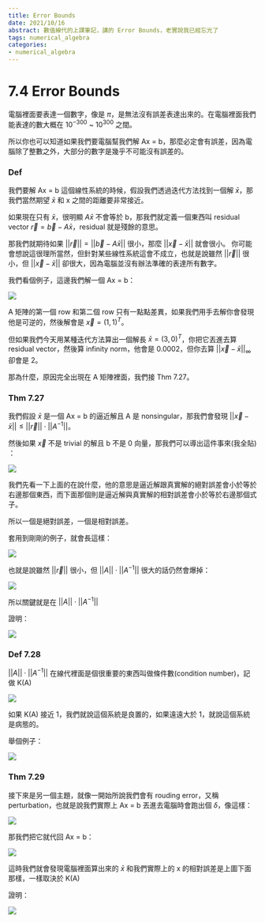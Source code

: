 ```yaml
---
title: Error Bounds
date: 2021/10/16
abstract: 數值線代的上課筆記，講的 Error Bounds，老實說我已經忘光了
tags: numerical_algebra
categories:
- numerical_algebra
---
```


# 7.4 Error Bounds

電腦裡面要表達一個數字，像是 $\pi$，是無法沒有誤差表達出來的。在電腦裡面我們能表達的數大概在 $10^{-300}$ ~ $10^{300}$ 之間。

所以你也可以知道如果我們要電腦幫我們解 Ax = b，那麼必定會有誤差，因為電腦除了整數之外，大部分的數字是幾乎不可能沒有誤差的。

### Def

我們要解 Ax = b 這個線性系統的時候，假設我們透過迭代方法找到一個解 $\bar x$，那我們當然期望 $\bar x$ 和 x 之間的距離要非常接近。

如果現在只有 $\bar x$，很明顯 $A\bar x$ 不會等於 b，那我們就定義一個東西叫 residual vector $\vec r = \vec b - A\bar x$，residual 就是殘餘的意思。

那我們就期待如果 $||\vec r|| = ||\vec b - A\bar x||$ 很小，那麼 $||\vec x - \bar x||$ 就會很小。 你可能會想說這很理所當然，但針對某些線性系統這會不成立，也就是說雖然 $||\vec r||$ 很小，但 $||\vec x - \bar x||$ 卻很大，因為電腦並沒有辦法準確的表達所有數字。

我們看個例子，這邊我們解一個 Ax = b：

![](https://i.imgur.com/mxgmOsw.png)

A 矩陣的第一個 row 和第二個 row 只有一點點差異，如果我們用手去解你會發現他是可逆的，然後解會是 $\vec x = (1,1)^T$。

但如果我們今天用某種迭代方法算出一個解長 $\bar x = (3,0)^T$，你把它丟進去算 residual vector，然後算 infinity norm，他會是 0.0002，但你去算 $||\vec x - \bar x||_\infty$ 卻會是 2。

那為什麼，原因完全出現在 A 矩陣裡面，我們接 Thm 7.27。

### Thm 7.27

我們假設 $\bar x$ 是一個 Ax = b 的逼近解且 A 是 nonsingular，那我們會發現 $||\vec x - \bar x|| \leq ||\vec r||\cdot||A^{-1}||$。

然後如果 $\vec x$ 不是 trivial 的解且 b 不是 0 向量，那我們可以導出這件事來(我全貼) ：

![](https://i.imgur.com/yJv6L1P.png)

我們先看一下上面的在說什麼，他的意思是逼近解跟真實解的絕對誤差會小於等於右邊那個東西，而下面那個則是逼近解與真實解的相對誤差會小於等於右邊那個式子。

所以一個是絕對誤差，一個是相對誤差。

套用到剛剛的例子，就會長這樣：

![](https://i.imgur.com/GLWQN6v.png)

也就是說雖然 $||\vec r||$ 很小，但 $||A||\cdot||A^{-1}||$ 很大的話仍然會爆掉：

![](https://i.imgur.com/zLIXeAO.png)

所以關鍵就是在 $||A||\cdot||A^{-1}||$

證明：

![](https://i.imgur.com/XlTNBU9.png)

### Def 7.28

$||A||\cdot||A^{-1}||$ 在線代裡面是個很重要的東西叫做條件數(condition number)，記做 K(A)

![](https://i.imgur.com/iVoC0Xl.png)

如果 K(A) 接近 1，我們就說這個系統是良置的，如果遠遠大於 1，就說這個系統是病態的。

舉個例子：

![](https://i.imgur.com/UgX1dGJ.png)

### Thm 7.29

接下來是另一個主題，就像一開始所說我們會有 rouding error，又稱 perturbation，也就是說我們實際上 Ax = b 丟進去電腦時會跑出個 $\delta$，像這樣：

![](https://i.imgur.com/sVaXKQX.png)

那我們把它就代回 Ax = b：

![](https://i.imgur.com/H3eXCUl.png)

這時我們就會發現電腦裡面算出來的 $\bar x$ 和我們實際上的 x 的相對誤差是上圖下面那樣，一樣取決於 K(A)

證明：

![](https://i.imgur.com/4odqRL6.png)